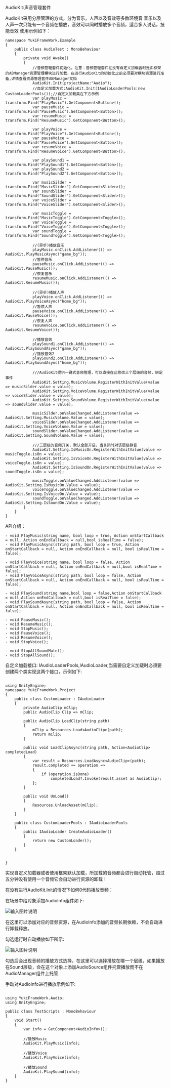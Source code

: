 AudioKit:声音管理套件

AudioKit采用分层管理的方式，分为音乐，人声以及音效等多数环境音
音乐以及人声一次只能有一个音频在播放，音效可以同时播放多个音频，适合多人说话，技能音效
使用示例如下：
```
namespace YukiFrameWork.Example
{
    public class AudioTest : MonoBehaviour
    {           
        private void Awake()
        {
            //音频管理套件初始化，注意：音频管理套件在没有自定义加载器时是由框架的ABManager资源管理模块进行加载，在进行AudioKit的初始化之前必须要对模块资源进行准备,详情查看资源管理套件ABManager文档
            AudioKit.Init(projectName:"Audio");            
            //自定义加载方式:AudioKit.Init(IAudioLoaderPools:new CustomLoaderPools());//自定义加载类在下方示例
            var playMusic = transform.Find("PlayMusic").GetComponent<Button>();
            var pauseMusic = transform.Find("PauseMusic").GetComponent<Button>();
            var resumeMusic = transform.Find("ResumeMusic").GetComponent<Button>();

            var playVoice = transform.Find("PlayVoice").GetComponent<Button>();
            var pauseVoice = transform.Find("PauseVoice").GetComponent<Button>();
            var resumeVoice = transform.Find("ResumeVoice").GetComponent<Button>();

            var playSound1 = transform.Find("PlaySound1").GetComponent<Button>();
            var playSound2 = transform.Find("PlaySound2").GetComponent<Button>();           

            var musicSilder = transform.Find("MusicSlider").GetComponent<Slider>();
            var soundSlider = transform.Find("SoundSlider").GetComponent<Slider>();
            var voiceSlider = transform.Find("VoiceSlider").GetComponent<Slider>();

            var musicToggle = transform.Find("MusicToggle").GetComponent<Toggle>();
            var voiceToggle = transform.Find("VoiceToggle").GetComponent<Toggle>();
            var soundToggle = transform.Find("SoundToggle").GetComponent<Toggle>();

            //(异步)播放音乐
            playMusic.onClick.AddListener(() => AudioKit.PlayMusicAsync("game_bg"));
            //暂停音乐
            pauseMusic.onClick.AddListener(() => AudioKit.PauseMusic());
            //恢复音乐
            resumeMusic.onClick.AddListener(() => AudioKit.ResumeMusic());

            //(异步)播放人声
            playVoice.onClick.AddListener(() => AudioKit.PlayVoiceAsync("home_bg"));
            //暂停人声
            pauseVoice.onClick.AddListener(() => AudioKit.PauseVoice());
            //恢复人声
            resumeVoice.onClick.AddListener(() => AudioKit.ResumeVoice());

            //播放音效
            playSound1.onClick.AddListener(() => AudioKit.PlaySoundAsync("game_bg"));
            //播放音效2
            playSound2.onClick.AddListener(() => AudioKit.PlaySoundAsync("home_bg"));

            ///AudioKit提供一键式音频管理，可以直接在此修改三个层级的音频，绑定事件
            AudioKit.Setting.MusicVolume.RegisterWithInitValue(value => musicSilder.value = value);
            AudioKit.Setting.VoiceVolume.RegisterWithInitValue(value => voiceSlider.value = value);
            AudioKit.Setting.SoundVolume.RegisterWithInitValue(value => soundSlider.value = value);

            musicSilder.onValueChanged.AddListener(value => AudioKit.Setting.MusicVolume.Value = value);
            voiceSlider.onValueChanged.AddListener(value => AudioKit.Setting.VoiceVolume.Value = value);
            soundSlider.onValueChanged.AddListener(value => AudioKit.Setting.SoundVolume.Value = value);

            ///三层级的音频开关，默认全部开启，当关闭时对该层级静音
            AudioKit.Setting.IsMusicOn.RegisterWithInitValue(value => musicToggle.isOn = value);
            AudioKit.Setting.IsVoiceOn.RegisterWithInitValue(value => voiceToggle.isOn = value);
            AudioKit.Setting.IsSoundOn.RegisterWithInitValue(value => soundToggle.isOn = value);

            musicToggle.onValueChanged.AddListener(value => AudioKit.Setting.IsMusicOn.Value = value);
            voiceToggle.onValueChanged.AddListener(value => AudioKit.Setting.IsVoiceOn.Value = value);
            soundToggle.onValueChanged.AddListener(value => AudioKit.Setting.IsSoundOn.Value = value);
        }
    }
}
```
API介绍：

    - void PlayMusic(string name, bool loop = true, Action onStartCallback = null, Action onEndCallback = null,bool isRealTime = false);
    - void PlayMusicAsync(string path, bool loop = true, Action onStartCallback = null, Action onEndCallback = null, bool isRealTime = false);

    - void PlayVoice(string name, bool loop = false, Action onStartCallback = null, Action onEndCallback = null,bool isRealTime = false);
    - void PlayVoiceAsync(string path, bool loop = false, Action onStartCallback = null, Action onEndCallback = null, bool isRealTime = false);

    - void PlaySound(string name,bool loop = false,Action onStartCallback = null,Action onEndCallback = null,bool isRealTime = false);
    - void PlaySoundAsync(string path, bool loop = false, Action onStartCallback = null, Action onEndCallback = null, bool isRealTime = false);

    - void PauseMusic();
    - void ResumeMusic();
    - void StopMusic();
    - void PauseVoice();
    - void ResumeVoice();
    - void StopVoice();

    - void StopAllSoundMute();
    - void StopAllSound();

自定义加载接口: IAudioLoaderPools,IAudioLoader,当需要自定义加载时必须要创建两个类实现这两个接口，示例如下:

```

using UnityEngine;
namespace YukiFrameWork.Project
{
    public class CustomLoader : IAudioLoader
    {
        private AudioClip mClip;
        public AudioClip Clip => mClip;

        public AudioClip LoadClip(string path)
        {
            mClip = Resources.Load<AudioClip>(path);
            return mClip;
        }

        public void LoadClipAsync(string path, Action<AudioClip> completedLoad)
        {
            var result = Resources.LoadAsync<AudioClip>(path);
            result.completed += operation =>
            {
                if (operation.isDone)
                    completedLoad?.Invoke(result.asset as AudioClip);
            };
        }

        public void UnLoad()
        {
            Resources.UnloadAsset(mClip);
        }
    }

    public class CustomLoaderPools : IAudioLoaderPools
    {
        public IAudioLoader CreateAudioLoader()
        {
            return new CustomLoader();
        }
    }
    

}
```

实现自定义加载器或者使用框架默认加载，所加载的音频都会进行自动托管，超过五分钟没有使用一个音频它会自动进行资源的卸载！

在没有进行AudioKit.Init的情况下如何0代码播放音频：

在场景中给对象添加AudioInfo组件如下:

![输入图片说明](Texture/1.png)

在这里可以添加对应的音频资源，在AudioInfo添加的音频长期依赖，不会自动进行卸载释放。

勾选运行时自动播放如下所示:

![输入图片说明](Texture/2.png)

勾选后会出现音频的播放方式选择，在这里可以选择播放在哪一个层级，如果播放在Sound层级，会在这个对象上添加AudioSource组件托管播放而不在AudioManager组件上托管

手动对AudioInfo进行播放示例如下:

```

using YukiFrameWork.Audio;
using UnityEngine;

public class TestScripts : MonoBehaviour
{
    void Start()
    {
        var info = GetComponent<AudioInfo>();

        //播放Music
        AudioKit.PlayMusic(info);

        //播放Voice
        AudioKit.PlayVoice(info);

        //播放Sound
        AudioKit.PlaySound(info);
    }
}

```


